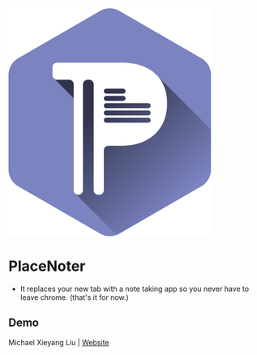 <img src="src/assets/img/logo-placenoter.svg" width="400"/>

# PlaceNoter

- It replaces your new tab with a note taking app so you never have to leave chrome. (that's it for now.)

## Demo



Michael Xieyang Liu | [Website](https://lxieyang.github.io)
